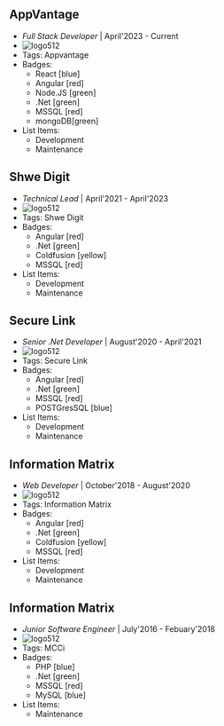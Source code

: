 ## AppVantage
- *Full Stack Developer* | April'2023 - Current
- ![logo512](https://encrypted-tbn0.gstatic.com/images?q=tbn:ANd9GcTEfv6LlJgIc2jjqFJuvAWcFecRKLD0GM7Jvmqcf2UHm5jIQEdVHq-88t18JohcYE0fJdU&usqp=CAU)
- Tags: Appvantage
- Badges:
  - React [blue]
  - Angular [red]
  - Node.JS [green]
  - .Net [green]
  - MSSQL [red]
  - mongoDB[green]
- List Items:
  - Development
  - Maintenance

## Shwe Digit
- *Technical Lead* | April'2021 - April'2023
- ![logo512](https://media.licdn.com/dms/image/C560BAQE-ge7a-a4SZQ/company-logo_200_200/0/1669178785763?e=1692835200&v=beta&t=F2XApQARAKOCWYhw4MzaHoqoYngEts6vAn21Du0V_JQ)
- Tags: Shwe Digit
- Badges:
  - Angular [red]
  - .Net [green]
  - Coldfusion [yellow]
  - MSSQL [red]
- List Items:
  - Development
  - Maintenance

## Secure Link
- *Senior .Net Developer* | August'2020 - April'2021
- ![logo512](https://media.licdn.com/dms/image/C510BAQEaV1Kw8f01pQ/company-logo_200_200/0/1565254715750?e=2147483647&v=beta&t=aFvPn0nXjRnukRo9FX7GGYZt2vVjOu0ak3-v6Wq6anY)
- Tags: Secure Link
- Badges:
  - Angular [red]
  - .Net [green]
  - MSSQL [red]
  - POSTGresSQL [blue]
- List Items:
  - Development
  - Maintenance

## Information Matrix
- *Web Developer* | October'2018 - August'2020
- ![logo512](https://media.licdn.com/dms/image/C560BAQGaDcmNL77F_Q/company-logo_200_200/0/1611329919291?e=1692835200&v=beta&t=0r-5Oz6IN613k2_iPZrCsh-PRjUqNP24e96Re12dZNo)
- Tags: Information Matrix
- Badges:
  - Angular [red]
  - .Net [green]
  - Coldfusion [yellow]
  - MSSQL [red]
- List Items:
  - Development
  - Maintenance

## Information Matrix
- *Junior Software Engineer* | July'2016 - Febuary'2018
- ![logo512](https://media.licdn.com/dms/image/C5603AQGAW7OnCIR1-w/profile-displayphoto-shrink_800_800/0/1516843154141?e=2147483647&v=beta&t=xzIQ0EMNfsimjGzsnwU7Bo_OeFX57A7_42l1l1X-bvs)
- Tags: MCCi
- Badges:
  - PHP [blue]
  - .Net [green]
  - MSSQL [red]
  - MySQL [blue]
- List Items:
  - Maintenance
  